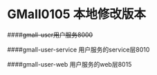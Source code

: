 # GMall0105 本地修改版本


####~~gmall-user用户服务8000~~

####gmall-user-service 用户服务的service层8010

####gmall-user-web 用户服务的web层8015